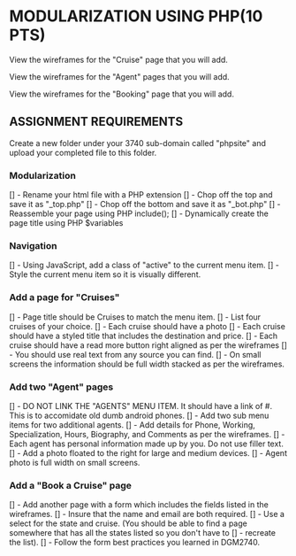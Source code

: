 # MODULARIZATION USING PHP(10 PTS)

View the wireframes for the "Cruise" page that you will add.

View the wireframes for the "Agent" pages that you will add.

View the wireframes for the "Booking" page that you will add.

## ASSIGNMENT REQUIREMENTS

Create a new folder under your 3740 sub-domain called "phpsite" and upload your completed file to this folder.

### Modularization
[] - Rename your html file with a PHP extension
[] - Chop off the top and save it as "_top.php"
[] - Chop off the bottom and save it as "_bot.php"
[] - Reassemble your page using PHP include();
[] - Dynamically create the page title using PHP $variables
### Navigation
[] - Using JavaScript, add a class of "active" to the current menu item.
[] - Style the current menu item so it is visually different.
### Add a page for "Cruises"
[] - Page title should be Cruises to match the menu item.
[] - List four cruises of your choice.
[] - Each cruise should have a photo
[] - Each cruise should have a styled title that includes the destination and price.
[] - Each cruise should have a read more button right aligned as per the wireframes
[] - You should use real text from any source you can find.
[] - On small screens the information should be full width stacked as per the wireframes.
### Add two "Agent" pages
[] - DO NOT LINK THE "AGENTS" MENU ITEM. It should have a link of #. This is to accomidate old dumb android phones.
[] - Add two sub menu items for two additional agents.
[] - Add details for Phone, Working, Specialization, Hours, Biography, and Comments as per the wireframes.
[] - Each agent has personal information made up by you. Do not use filler text.
[] - Add a photo floated to the right for large and medium devices.
[] - Agent photo is full width on small screens.
### Add a "Book a Cruise" page
[] - Add another page with a form which includes the fields listed in the wireframes.
[] - Insure that the name and email are both required.
[] - Use a select for the state and cruise. (You should be able to find a page somewhere that has all the states listed so you don't have to [] - recreate the list).
[] - Follow the form best practices you learned in DGM2740.
